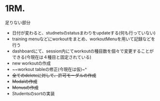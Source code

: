 # 1RM.

足りない部分

- 日付が変わると、studnetsのstatusまわりをupdateする(何も行っていない)
- training menuなどにworkoutをまとめ、workoutMenuを用いて記録などを行う
- dashboardにて、session内にてworkoutの種目数を個々で変更することができる(今現在は４種目と固定されている)
- new workoutの作成
- ~~workout tableの修正(今現在は仮)~^
- ~~全てのdeleteに対して、許可モーダルの作成~~
- ~~Modalの作成~~
- ~~Menusの作成~~
- Studentsのsortの実装
